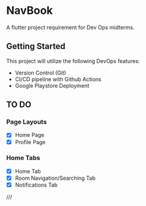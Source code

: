 # NavBook

A flutter project requirement for Dev Ops midterms.

## Getting Started

This project will utilize the following DevOps features:
- Version Control (Git)
- CI/CD pipeline with Github Actions
- Google Playstore Deployment

## TO DO

### Page Layouts
- [x] Home Page
- [x] Profile Page

### Home Tabs
- [x] Home Tab
- [x] Room Navigation/Searching Tab
- [x] Notifications Tab

///